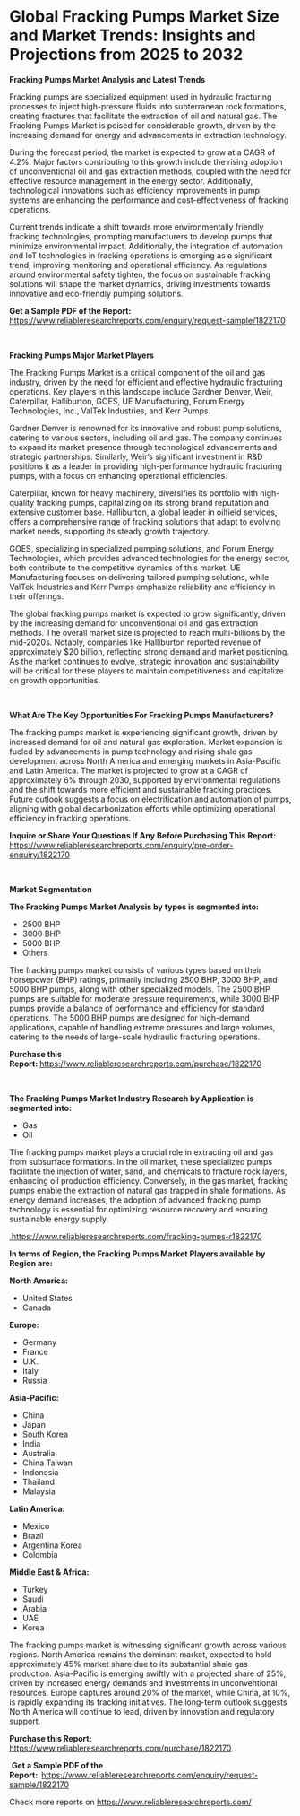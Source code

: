 <p><h1>Global Fracking Pumps Market Size and Market Trends: Insights and Projections from 2025 to 2032</h1></p><p><strong>Fracking Pumps Market Analysis and Latest Trends</strong></p>
<p><p>Fracking pumps are specialized equipment used in hydraulic fracturing processes to inject high-pressure fluids into subterranean rock formations, creating fractures that facilitate the extraction of oil and natural gas. The Fracking Pumps Market is poised for considerable growth, driven by the increasing demand for energy and advancements in extraction technology. </p><p>During the forecast period, the market is expected to grow at a CAGR of 4.2%. Major factors contributing to this growth include the rising adoption of unconventional oil and gas extraction methods, coupled with the need for effective resource management in the energy sector. Additionally, technological innovations such as efficiency improvements in pump systems are enhancing the performance and cost-effectiveness of fracking operations.</p><p>Current trends indicate a shift towards more environmentally friendly fracking technologies, prompting manufacturers to develop pumps that minimize environmental impact. Additionally, the integration of automation and IoT technologies in fracking operations is emerging as a significant trend, improving monitoring and operational efficiency. As regulations around environmental safety tighten, the focus on sustainable fracking solutions will shape the market dynamics, driving investments towards innovative and eco-friendly pumping solutions.</p></p>
<p><strong>Get a Sample PDF of the Report:&nbsp;</strong> <a href="https://www.reliableresearchreports.com/enquiry/request-sample/1822170?utm_campaign=2286&utm_medium=2&utm_source=Github&utm_content=ia&utm_term=09042025&utm_id=fracking-pumps">https://www.reliableresearchreports.com/enquiry/request-sample/1822170</a></p>
<p>&nbsp;</p>
<p><strong>Fracking Pumps Major Market Players</strong></p>
<p><p>The Fracking Pumps Market is a critical component of the oil and gas industry, driven by the need for efficient and effective hydraulic fracturing operations. Key players in this landscape include Gardner Denver, Weir, Caterpillar, Halliburton, GOES, UE Manufacturing, Forum Energy Technologies, Inc., ValTek Industries, and Kerr Pumps.</p><p>Gardner Denver is renowned for its innovative and robust pump solutions, catering to various sectors, including oil and gas. The company continues to expand its market presence through technological advancements and strategic partnerships. Similarly, Weir’s significant investment in R&D positions it as a leader in providing high-performance hydraulic fracturing pumps, with a focus on enhancing operational efficiencies.</p><p>Caterpillar, known for heavy machinery, diversifies its portfolio with high-quality fracking pumps, capitalizing on its strong brand reputation and extensive customer base. Halliburton, a global leader in oilfield services, offers a comprehensive range of fracking solutions that adapt to evolving market needs, supporting its steady growth trajectory.</p><p>GOES, specializing in specialized pumping solutions, and Forum Energy Technologies, which provides advanced technologies for the energy sector, both contribute to the competitive dynamics of this market. UE Manufacturing focuses on delivering tailored pumping solutions, while ValTek Industries and Kerr Pumps emphasize reliability and efficiency in their offerings.</p><p>The global fracking pumps market is expected to grow significantly, driven by the increasing demand for unconventional oil and gas extraction methods. The overall market size is projected to reach multi-billions by the mid-2020s. Notably, companies like Halliburton reported revenue of approximately $20 billion, reflecting strong demand and market positioning. As the market continues to evolve, strategic innovation and sustainability will be critical for these players to maintain competitiveness and capitalize on growth opportunities.</p></p>
<p>&nbsp;</p>
<p><strong>What Are The Key Opportunities For Fracking Pumps Manufacturers?</strong></p>
<p><p>The fracking pumps market is experiencing significant growth, driven by increased demand for oil and natural gas exploration. Market expansion is fueled by advancements in pump technology and rising shale gas development across North America and emerging markets in Asia-Pacific and Latin America. The market is projected to grow at a CAGR of approximately 6% through 2030, supported by environmental regulations and the shift towards more efficient and sustainable fracking practices. Future outlook suggests a focus on electrification and automation of pumps, aligning with global decarbonization efforts while optimizing operational efficiency in fracking operations.</p></p>
<p><strong>Inquire or Share Your Questions If Any Before Purchasing This Report:</strong> <a href="https://www.reliableresearchreports.com/enquiry/pre-order-enquiry/1822170?utm_campaign=2286&utm_medium=2&utm_source=Github&utm_content=ia&utm_term=09042025&utm_id=fracking-pumps">https://www.reliableresearchreports.com/enquiry/pre-order-enquiry/1822170</a></p>
<p>&nbsp;</p>
<p><strong>Market Segmentation</strong></p>
<p><strong>The Fracking Pumps Market Analysis by types is segmented into:</strong></p>
<p><ul><li>2500 BHP</li><li>3000 BHP</li><li>5000 BHP</li><li>Others</li></ul></p>
<p><p>The fracking pumps market consists of various types based on their horsepower (BHP) ratings, primarily including 2500 BHP, 3000 BHP, and 5000 BHP pumps, along with other specialized models. The 2500 BHP pumps are suitable for moderate pressure requirements, while 3000 BHP pumps provide a balance of performance and efficiency for standard operations. The 5000 BHP pumps are designed for high-demand applications, capable of handling extreme pressures and large volumes, catering to the needs of large-scale hydraulic fracturing operations.</p></p>
<p><strong>Purchase this Report:&nbsp;</strong><a href="https://www.reliableresearchreports.com/purchase/1822170?utm_campaign=2286&utm_medium=2&utm_source=Github&utm_content=ia&utm_term=09042025&utm_id=fracking-pumps">https://www.reliableresearchreports.com/purchase/1822170</a></p>
<p>&nbsp;</p>
<p><strong>The Fracking Pumps Market Industry Research by Application is segmented into:</strong></p>
<p><ul><li>Gas</li><li>Oil</li></ul></p>
<p><p>The fracking pumps market plays a crucial role in extracting oil and gas from subsurface formations. In the oil market, these specialized pumps facilitate the injection of water, sand, and chemicals to fracture rock layers, enhancing oil production efficiency. Conversely, in the gas market, fracking pumps enable the extraction of natural gas trapped in shale formations. As energy demand increases, the adoption of advanced fracking pump technology is essential for optimizing resource recovery and ensuring sustainable energy supply.</p></p>
<p><a href="https://www.reliableresearchreports.com/fracking-pumps-r1822170?utm_campaign=2286&utm_medium=2&utm_source=Github&utm_content=ia&utm_term=09042025&utm_id=fracking-pumps">&nbsp;https://www.reliableresearchreports.com/fracking-pumps-r1822170</a></p>
<p><strong>In terms of Region, the Fracking Pumps Market Players available by Region are:</strong></p>
<p>
    <p> <strong> North America: </strong>
        <ul>
            <li>United States</li>
            <li>Canada</li>
        </ul>
        </p> 
    <p> <strong> Europe: </strong>
        <ul>
            <li>Germany</li>
            <li>France</li>
            <li>U.K.</li>
            <li>Italy</li>
            <li>Russia</li>
        </ul>
        </p> 
    <p> <strong> Asia-Pacific: </strong>
        <ul>
            <li>China</li>
            <li>Japan</li>
            <li>South Korea</li>
            <li>India</li>
            <li>Australia</li>
            <li>China Taiwan</li>
            <li>Indonesia</li>
            <li>Thailand</li>
            <li>Malaysia</li>
        </ul>
        </p> 
    <p> <strong> Latin America: </strong>
        <ul>
            <li>Mexico</li>
            <li>Brazil</li>
            <li>Argentina Korea</li>
            <li>Colombia</li>
        </ul>
        </p> 
    <p> <strong> Middle East & Africa: </strong>
        <ul>
            <li>Turkey</li>
            <li>Saudi</li>
            <li>Arabia</li>
            <li>UAE</li>
            <li>Korea</li>
        </ul>
    </p>
    </p>
<p><p>The fracking pumps market is witnessing significant growth across various regions. North America remains the dominant market, expected to hold approximately 45% market share due to its substantial shale gas production. Asia-Pacific is emerging swiftly with a projected share of 25%, driven by increased energy demands and investments in unconventional resources. Europe captures around 20% of the market, while China, at 10%, is rapidly expanding its fracking initiatives. The long-term outlook suggests North America will continue to lead, driven by innovation and regulatory support.</p></p>
<p><strong>Purchase this Report: </strong><a href="https://www.reliableresearchreports.com/purchase/1822170?utm_campaign=2286&utm_medium=2&utm_source=Github&utm_content=ia&utm_term=09042025&utm_id=fracking-pumps">https://www.reliableresearchreports.com/purchase/1822170</a></p>
<p>&nbsp;<strong>Get a Sample PDF of the Report:&nbsp;&nbsp;</strong><a href="https://www.reliableresearchreports.com/enquiry/request-sample/1822170?utm_campaign=2286&utm_medium=2&utm_source=Github&utm_content=ia&utm_term=09042025&utm_id=fracking-pumps">https://www.reliableresearchreports.com/enquiry/request-sample/1822170</a></p>
<p><strong></strong></p>
<p>Check more reports on <a href="https://www.reliableresearchreports.com/?utm_campaign=2286&utm_medium=2&utm_source=Github&utm_content=ia&utm_term=09042025&utm_id=fracking-pumps">https://www.reliableresearchreports.com/</a></p>